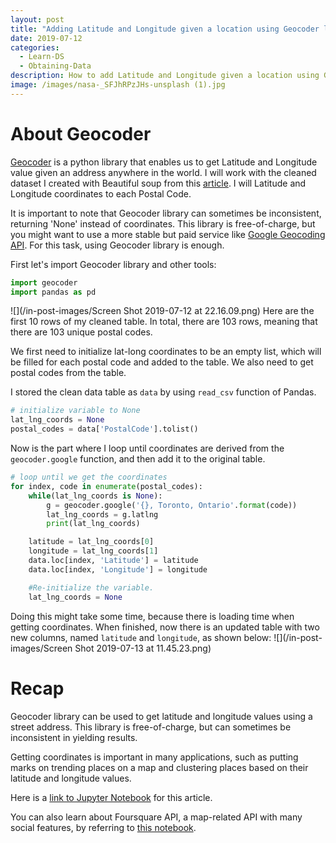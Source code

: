 ```yaml
---
layout: post
title: "Adding Latitude and Longitude given a location using Geocoder library"
date: 2019-07-12
categories:
  - Learn-DS
  - Obtaining-Data
description: How to add Latitude and Longitude given a location using Geocoder library
image: /images/nasa-_SFJhRPzJHs-unsplash (1).jpg
---
```


# About Geocoder
[Geocoder](https://geocoder.readthedocs.io/) is a python library that enables us to get Latitude and Longitude value given an address anywhere in the world. I will work with the cleaned dataset I created with Beautiful soup from this [article](https://sangwookcheon.github.io/2019/07/12/web-scraping-using-beautiful-soup/). I will Latitude and Longitude coordinates to each Postal Code.

It is important to note that Geocoder library can sometimes be inconsistent, returning 'None' instead of coordinates. This library is free-of-charge, but you might want to use a more stable but paid service like [Google Geocoding API](https://developers.google.com/maps/documentation/geocoding/start). For this task, using Geocoder library is enough.

First let's import Geocoder library and other tools:
```python
import geocoder
import pandas as pd
```
![](/in-post-images/Screen Shot 2019-07-12 at 22.16.09.png)
Here are the first 10 rows of my cleaned table. In total, there are 103 rows, meaning that there are 103 unique postal codes.

We first need to initialize lat-long coordinates to be an empty list, which will be filled for each postal code and added to the table. We also need to get postal codes from the table.

I stored the clean data table as `data` by using `read_csv` function of Pandas.
```python
# initialize variable to None
lat_lng_coords = None
postal_codes = data['PostalCode'].tolist()
```

Now is the part where I loop until coordinates are derived from the `geocoder.google` function, and then add it to the original table.
```python
# loop until we get the coordinates
for index, code in enumerate(postal_codes):
    while(lat_lng_coords is None):
        g = geocoder.google('{}, Toronto, Ontario'.format(code))
        lat_lng_coords = g.latlng
        print(lat_lng_coords)

    latitude = lat_lng_coords[0]
    longitude = lat_lng_coords[1]
    data.loc[index, 'Latitude'] = latitude
    data.loc[index, 'Longitude'] = longitude

    #Re-initialize the variable.
    lat_lng_coords = None
```
Doing this might take some time, because there is loading time when getting coordinates. When finished, now there is an updated table with two new columns, named `latitude` and `longitude`, as shown below:
![](/in-post-images/Screen Shot 2019-07-13 at 11.45.23.png)

# Recap
Geocoder library can be used to get latitude and longitude values using a street address. This library is free-of-charge, but can sometimes be inconsistent in yielding results.

Getting coordinates is important in many applications, such as putting marks on trending places on a map and clustering places based on their latitude and longitude values.

Here is a [link to Jupyter Notebook](https://github.com/SangwookCheon/non-e-stop-python-data-science/blob/master/Machine-Learning/Example%20Projects/IBM%20Capstone%20Project/add_latlon.ipynb) for this article.

You can also learn about Foursquare API, a map-related API with many social features, by referring to [this notebook](https://github.com/SangwookCheon/non-e-stop-python-data-science/blob/master/Machine-Learning/Example%20Projects/IBM%20Capstone%20Project/foursquare_api_exploration.ipynb).
